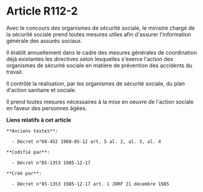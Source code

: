 # Article R112-2

Avec le concours des organismes de sécurité sociale, le ministre chargé de la sécurité sociale prend toutes mesures utiles
afin d'assurer l'information générale des assurés sociaux.

Il établit annuellement dans le cadre des mesures générales de coordination déjà existantes les directives selon lesquelles
s'exerce l'action des organismes de sécurité sociale en matière de prévention des accidents du travail.

Il contrôle la réalisation, par les organismes de sécurité sociale, du plan d'action sanitaire et sociale.

Il prend toutes mesures nécessaires à la mise en oeuvre de l'action sociale en faveur des personnes âgées.

**Liens relatifs à cet article**

	**Anciens textes**:

	  - Décret n°60-452 1960-05-12 art. 5 al. 2, al. 3, al. 4

	**Codifié par**:

	  - Décret n°85-1353 1985-12-17

	**Créé par**:

	  - Décret n°85-1353 1985-12-17 art. 1 JORF 21 décembre 1985
